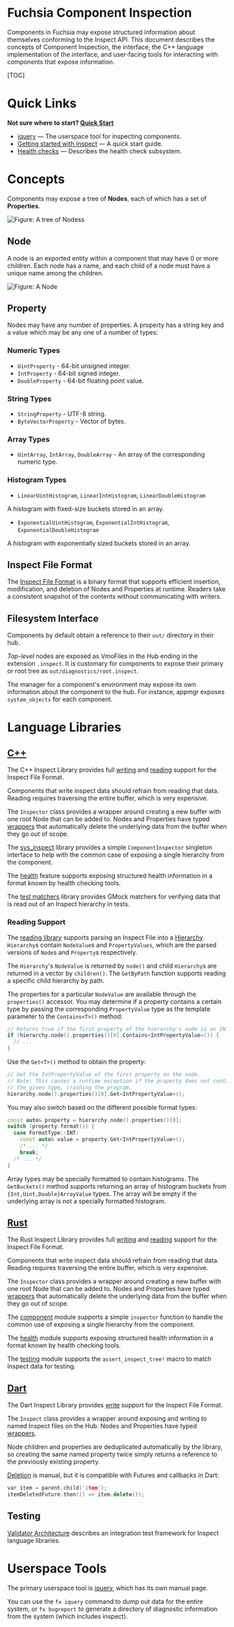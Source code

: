 Fuchsia Component Inspection
=====

Components in Fuchsia may expose structured information about themselves
conforming to the Inspect API. This document describes the concepts of
Component Inspection, the interface, the C++ language implementation
of the interface, and user-facing tools for interacting with components
that expose information.

[TOC]

# Quick Links

**Not sure where to start? [Quick Start](quickstart.md)**

* [iquery](iquery.md) &mdash; The userspace tool for inspecting components.
* [Getting started with Inspect](gsw-inspect.md) &mdash; A quick start guide.
* [Health checks](health.md) &mdash; Describes the health check subsystem.

# Concepts

Components may expose a tree of **Nodes**, each of which has a set of
**Properties**.

![Figure: A tree of **Nodes**s](tree.png)

## Node

A node is an exported entity within a component that may have 0 or
more children. Each node has a name, and each child of a node
must have a unique name among the children.

![Figure: A **Node**](node.png)

## Property

Nodes may have any number of properties. A property has a string key and a value
which may be any one of a number of types:

### Numeric Types

- `UintProperty` - 64-bit unsigned integer.
- `IntProperty` - 64-bit signed integer.
- `DoubleProperty` - 64-bit floating point value.

### String Types

- `StringProperty` - UTF-8 string.
- `ByteVectorProperty` - Vector of bytes.

### Array Types

- `UintArray`, `IntArray`, `DoubleArray` - An array of the corresponding numeric type.

### Histogram Types

- `LinearUintHistogram`, `LinearIntHistogram`, `LinearDoubleHistogram`

A histogram with fixed-size buckets stored in an array.

- `ExponentialUintHistogram`, `ExponentialIntHistogram`, `ExponentialDoubleHistogram`

A histogram with exponentially sized buckets stored in an array.

## Inspect File Format

The [Inspect File Format](/docs/concepts/components/inspect/vmo-format.md) is a binary format
that supports efficient insertion, modification, and deletion of Nodes and
Properties at runtime. Readers take a consistent snapshot of the contents
without communicating with writers.

## Filesystem Interface

Components by default obtain a reference to their `out/` directory in
their hub.

*Top-level* nodes are exposed as VmoFiles in the Hub ending in the extension `.inspect`.
It is customary for components to expose their primary or root tree as
`out/diagnostics/root.inspect`.

The manager for a component's environment may expose its own information
about the component to the hub. For instance, appmgr exposes
`system_objects` for each component.

# Language Libraries

## [C++](/zircon/system/ulib/inspect)

The C++ Inspect Library provides full [writing][cpp-1] and
[reading][cpp-2] support for the Inspect File Format.

Components that write inspect data should refrain from reading that data.
Reading requires traversing the entire buffer, which is very expensive.

The `Inspector` class provides a wrapper around creating a new buffer
with one root Node that can be added to. Nodes and Properties have typed
[wrappers][cpp-3] that automatically delete the underlying data from the
buffer when they go out of scope.

The [sys\_inspect][cpp-4] library provides a simple `ComponentInspector`
singleton interface to help with the common case of exposing a single
hierarchy from the component.

The [health][cpp-5] feature supports exposing structured health information
in a format known by health checking tools.

The [test matchers][cpp-6] library provides GMock matchers for verifying
data that is read out of an Inspect hierarchy in tests.

[cpp-1]: /zircon/system/ulib/inspect/include/lib/inspect/cpp/inspect.h
[cpp-2]: /zircon/system/ulib/inspect/include/lib/inspect/cpp/reader.h
[cpp-3]: /zircon/system/ulib/inspect/include/lib/inspect/cpp/vmo/types.h
[cpp-4]: /sdk/lib/sys/inspect
[cpp-5]: /zircon/system/ulib/inspect/include/lib/inspect/cpp/health.h
[cpp-6]: /sdk/lib/inspect/testing

### Reading Support

The [reading library][cpp-reading-1] supports parsing an Inspect File
into a [Hierarchy][cpp-reading-2]. `Hierarchy`s contain `NodeValue`s
and `PropertyValues`, which are the parsed versions of `Node`s and
`Property`s respectively.

The `Hierarchy`'s `NodeValue` is returned by `node()` and child
`Hierarchy`s are returned in a vector by `children()`. The `GetByPath`
function supports reading a specific child hierarchy by path.

The properties for a particular `NodeValue` are available through the
`properties()` accessor. You may determine if a property contains a
certain type by passing the corresponding `PropertyValue` type as the
template parameter to the `Contains<T>()` method:

```cpp
// Returns true if the first property of the hierarchy's node is an INT value.
if (hierarchy.node().properties()[0].Contains<IntPropertyValue>()) {
  // ...
}
```

Use the `Get<T>()` method to obtain the property:

```cpp
// Get the IntPropertyValue of the first property on the node.
// Note: This causes a runtime exception if the property does not contain
// the given type, crashing the program.
hierarchy.node().properties()[0].Get<IntPropertyValue>();
```

You may also switch based on the different possible format types:

```cpp
const auto& property = hierarchy.node().properties()[0];
switch (property.format()) {
  case FormatType::INT:
    const auto& value = property.Get<IntPropertyValue>();
    /* ... */
    break;
  /* ... */
}
```

Array types may be specially formatted to contain histograms. The
`GetBuckets()` method supports returning an array of histogram buckets
from `{Int,Uint,Double}ArrayValue` types. The array will be empty if
the underlying array is not a specially formatted histogram.

[cpp-reading-1]: /zircon/system/ulib/inspect/include/lib/inspect/cpp/reader.h
[cpp-reading-2]: /zircon/system/ulib/inspect/include/lib/inspect/cpp/hierarchy.h

## [Rust](/src/lib/inspect/rust/fuchsia-inspect)

The Rust Inspect Library provides full [writing][rust-1] and
[reading][rust-2] support for the Inspect File Format.

Components that write inspect data should refrain from reading that data.
Reading requires traversing the entire buffer, which is very expensive.

The `Inspector` class provides a wrapper around creating a new buffer
with one root Node that can be added to. Nodes and Properties have typed
[wrappers][rust-3] that automatically delete the underlying data from the
buffer when they go out of scope.

The [component][rust-4] module supports a simple `inspector` function to
handle the common use of exposing a single hierarchy from the component.

The [health][rust-5] module supports exposing structured health information
in a format known by health checking tools.

The [testing][rust-6] module supports the `assert_inspect_tree!` macro to
match Inspect data for testing.

[rust-1]: https://fuchsia-docs.firebaseapp.com/rust/fuchsia_inspect/struct.Inspector.html
[rust-2]: https://fuchsia-docs.firebaseapp.com/rust/fuchsia_inspect/reader/index.html
[rust-3]: https://fuchsia-docs.firebaseapp.com/rust/fuchsia_inspect/index.html
[rust-4]: https://fuchsia-docs.firebaseapp.com/rust/fuchsia_inspect/component/index.html
[rust-5]: https://fuchsia-docs.firebaseapp.com/rust/fuchsia_inspect/health/index.html
[rust-6]: https://fuchsia-docs.firebaseapp.com/rust/fuchsia_inspect/testing/index.html

## [Dart](https://fuchsia.googlesource.com/topaz/+/refs/heads/master/public/dart/fuchsia_inspect/)

The Dart Inspect Library provides [write][dart-1] support for the Inspect File Format.

The `Inspect` class provides a wrapper around exposing and writing
to named Inspect files on the Hub.  Nodes and Properties have typed
[wrappers][dart-2].

Node children and properties are deduplicated automatically by the
library, so creating the same named property twice simply returns a
reference to the previously existing property.

[Deletion][dart-3] is manual, but it is compatible with Futures and callbacks in Dart:

```cpp
var item = parent.child('item');
itemDeletedFuture.then(() => item.delete());
```

[dart-1]: https://fuchsia-docs.firebaseapp.com/dart/package-fuchsia_inspect_inspect/Inspect-class.html
[dart-2]: https://fuchsia-docs.firebaseapp.com/dart/package-fuchsia_inspect_inspect/package-fuchsia_inspect_inspect-library.html
[dart-3]: https://fuchsia-docs.firebaseapp.com/dart/package-fuchsia_inspect_inspect/Node/delete.html

## Testing

[Validator Architecture](/docs/development/inspect/validator/README.md)
describes an integration test framework for Inspect language libraries.

# Userspace Tools

The primary userspace tool is [iquery](iquery.md), which has its own
manual page.

You can use the `fx iquery` command to dump out data for the entire
system, or `fx bugreport` to generate a directory of diagnostic
information from the system (which includes inspect).
